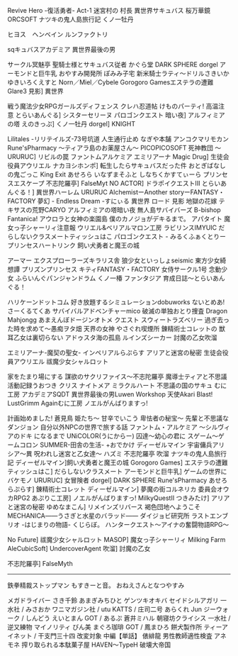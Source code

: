 Revive Hero -復活勇者- Act-1
迷宮村の 村長
異世界サキュバス 桜万華鏡
ORCSOFT
ナツキの鬼人島旅行記
くノ一牡丹

ヒヨス　ヘンベイン
ルンファクトリ

sqキュバスアカデミア
異世界最後の男


サークル冥魅亭
聖騎士様とサキュバス従者
かぐら堂
DARK SPHERE  dorgel
アーモンドと巨牛乳
おやすみ開発所
ぽみみ子宅
新米騎士ラティ～ドリルさきいか
ゆきいろくえすと
Norn／Miel／Cybele
Gorogoro Gamesエステラの遭難
Glare3
見影] 異世界

戦う魔法少女RPGガールズディフェンス
クレハ忍道帖
けものパーティ! 高温注意
とらいあんぐる] シスターセリーヌ
パロゴンクエスト
暗い夜] アルフィミアの塔
えのきっぷ] くノ一牡丹
dorgel] KNIGHT

Lilitales -リリテイルズ-73号坑道
人生通行止め
なぎや本舗
アンコクマリモカン
Rune'sPharmacy ～ティアラ島のお薬屋さん～
PICOPICOSOFT
死神教団 ～
URURUC] リビルの罠
ファントムアルケミア
エミリアーナ
Magic Drug] 生徒会役員アウリエル
ナカヨシホンポ] 転生したらサキュバスだった件
おとぎばなしの鬼ごっこ
King Exit
あせろら
いなずまそふと
しなちくかすてぃーら
プリンセスエスケープ
不志陀羅亭] FalseMyt
NO ACTOR] ドラポイクエストIII
とらいあんぐる！] 異世界ハーレム
URURUC
AlchemistーAnother storyーFANTASY・FACTORY
夢幻 - Endless Dream -すにぃる
異世界 ロード 見影
地獄の花嫁 テキサスの荒野CARYO
アルフィミアの塔暗い夜
無人島サバイバーズ
B-bishop
Fantanica!
アウロラと女神の楽園島
僕のカノジョがデキるまで。
アパタイト
魔女っ子シャーリィ注意報
ウリエル&ベリアルマロン工房
ラビリンスIMYUIC
だらしないクラスメートティッシュはこ
パロゴンクエスト -
みるくふぁくとりー
プリンセスハートリンク
飼い犬勇者と魔王の城

アーマー エクスプローラーズキラリス舎
狼少女といっしょseismic
東方少女綺想譚
プリズンプリンセス
キティFANTASY・FACTORY
女侍サークル1号
念動少女
ふらいんぐパンジャンドラム
くノ一椿
ファンタジア
育成日誌～とらいあんぐる！

ハリケーンドットコム
好き放題するシミュレーションdobuworks
ないとめあ!さーくるてくあ
サバイバルアドベンチャーmico
破滅の単独おとり捜査
Dragon Mahjongg
あまえんぼドージンオトメ
クエスト スウィートラズベリー
過ぎ去った時を求めて～愚痴ヲタ畑
天界の女神
やさぐれ喫煙所
錬精術士コレットの
獣耳乙女は裏切らない
アドゥスタ海の孤島
ルインズシーカー
討魔の乙女吹溜

エミリアーナ-魔契の聖女-
インペリアルらぷらす
アリアと迷宮の秘密
生徒会役員アウリエル
祓魔少女シャルロット

家をたまり場にする
謀欲のサクリファイス～不志陀羅亭
魔導士ティアと不思議
活動記録うおつき
クリス ナイトメア ミラクルハート
不思議の国のサキュ むに工房
アカデミアSQDT
異世界最後の男Luwen Workshop
天使Akari Blast!
LustGrimm Againむに工房
ノエルがんばりますっ!

計画始めました!
蒼見鳥
姫たち～
甘辛でいこう
卑怯者の秘宝～
先輩と不思議なダンジョン
自分以外NPCの世界で旅する話
ファントム・アルケミア ～シルヴィアのドキ
になるまで
UNiCOLOR(うにからー)
囚達～幼心の君に
スゲーム～ゲームコロン
SUMMER-田舎の生活- +おでかけ
ディーゼルマイン
宇宙傭兵アリシア～異
呪われし迷宮と乙女達～
ハズミ
不志陀羅亭
吹溜 ナツキの鬼人島旅行記
ディーゼルマイン]飼い犬勇者と魔王の城
Gorogoro Games] エステラの遭難
ティッシュはこ] だらしないクラスメート
アーモンドと巨牛乳] ゲームの世界にバケモノ
URURUC] 女冒険者
dorgel] DARK SPHERE 
Rune'sPharmacy
あせろらぷらす] 錬精術士コレット
ディーゼルマイン] 夢魔の街コルネリカ
委員会オウカRPG2
あぷりこ工房] ノエルがんばりますっ!
MilkyQuestII 
つきみたけ] アリアと迷宮の秘密
ゆめなまこん] リメインズリバース
褐色団地へようこそ
MECHANICA――うさぎと水星のバラッド――
ダイジョビ研究所
ラストエンブリオ -はじまりの物語-
くじらぼ。
ハンタークエスト～アイナの奮闘物語RPG～


No Future] 祓魔少女シャルロット
MASOP] 魔女っ子シャーリィ
Milking Farm
AleCubicSoft] UndercoverAgent
吹溜] 討魔の乙女



不志陀羅亭] FalseMyth





------
鉄拳精裁ストップマン
もすきーと音。
おねえさんとなつやすみ


メガドライバー
さき千鈴
あまぎみちひと
ゲンツキオキバ
セイドシルアガリ
一水社 / みさおか
ワニマガジン社 / utu
KATTS / 庄司二号
あらくれ
Jun
ジーウォーク / しんどう
 えいとまん
GOT / あるぷ
蒼井ミハル
朝寝坊クライシス
一水社 / 逆又練物 マイノリティ びん美
まぐろ珈琲
GOT / 鳳まひろ
餅犬製作所
ティーアイネット / 干支門三十四
改変対象 中編【単話】
 俵緋龍
男性教師適性検査
アネモネ
搾り取られる本駄菓子屋
HAVEN～TypeH
破壊大帝国
